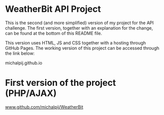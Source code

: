 # WeatherBit API Project

This is the second (and more simplified) version of my project for the API challenge. The first version, together with an explanation for the change, can be found at the bottom of this README file.

This version uses HTML, JS and CSS together with a hosting through GitHub Pages. The working version of this project can be accessed through the link below:

michalpij.github.io


# First version of the project (PHP/AJAX)

www.github.com/michalpij/WeatherBit
